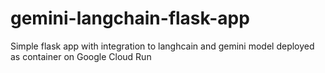 # gemini-langchain-flask-app
Simple flask app with integration to langhcain and gemini model deployed as container on Google Cloud Run
